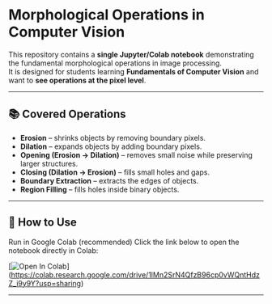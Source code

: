 # Morphological Operations in Computer Vision

This repository contains a **single Jupyter/Colab notebook** demonstrating the fundamental morphological operations in image processing.  
It is designed for students learning **Fundamentals of Computer Vision** and want to **see operations at the pixel level**.

---

## 📚 Covered Operations
- **Erosion** – shrinks objects by removing boundary pixels.
- **Dilation** – expands objects by adding boundary pixels.
- **Opening (Erosion → Dilation)** – removes small noise while preserving larger structures.
- **Closing (Dilation → Erosion)** – fills small holes and gaps.
- **Boundary Extraction** – extracts the edges of objects.
- **Region Filling** – fills holes inside binary objects.

---

## 🚀 How to Use

Run in Google Colab (recommended)
Click the link below to open the notebook directly in Colab:

[![Open In Colab](https://colab.research.google.com/assets/colab-badge.svg)] (https://colab.research.google.com/drive/1lMn2SrN4QfzB96cp0vWQntHdzZ_i9y9Y?usp=sharing)

---

